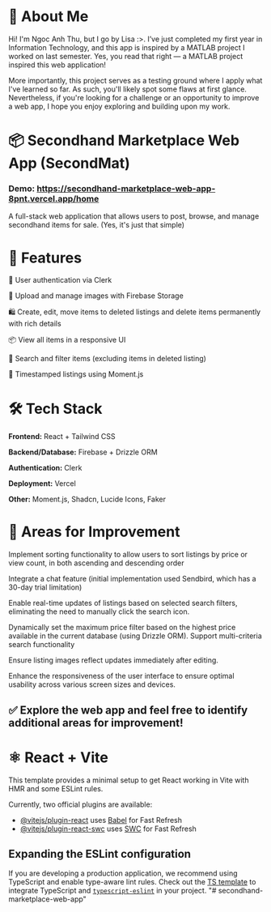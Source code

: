 # 👋 About Me

Hi! I'm Ngoc Anh Thu, but I go by Lisa :>. I’ve just completed my first year in Information Technology, and this app is inspired by a MATLAB project I worked on last semester. Yes, you read that right — a MATLAB project inspired this web application!

More importantly, this project serves as a testing ground where I apply what I've learned so far. As such, you'll likely spot some flaws at first glance. Nevertheless, if you're looking for a challenge or an opportunity to improve a web app, I hope you enjoy exploring and building upon my work.

# 📦 Secondhand Marketplace Web App (SecondMat)
### Demo: https://secondhand-marketplace-web-app-8pnt.vercel.app/home

A full-stack web application that allows users to post, browse, and manage secondhand items for sale. (Yes, it's just that simple)

# 🚀 Features
🔐 User authentication via Clerk

📸 Upload and manage images with Firebase Storage

🛍️ Create, edit, move items to deleted listings and delete items permanently with rich details

📦 View all items in a responsive UI

🔎 Search and filter items (excluding items in deleted listing)

📅 Timestamped listings using Moment.js

# 🛠️ Tech Stack
**Frontend:** React + Tailwind CSS

**Backend/Database:** Firebase + Drizzle ORM

**Authentication:** Clerk

**Deployment:** Vercel

**Other:** Moment.js, Shadcn, Lucide Icons, Faker

# 🚧 Areas for Improvement
Implement sorting functionality to allow users to sort listings by price or view count, in both ascending and descending order
   
Integrate a chat feature (initial implementation used Sendbird, which has a 30-day trial limitation)
   
Enable real-time updates of listings based on selected search filters, eliminating the need to manually click the search icon.
   
Dynamically set the maximum price filter based on the highest price available in the current database (using Drizzle ORM).
Support multi-criteria search functionality
 
Ensure listing images reflect updates immediately after editing.
    
Enhance the responsiveness of the user interface to ensure optimal usability across various screen sizes and devices.

## ✅ Explore the web app and feel free to identify additional areas for improvement!

# ⚛️ React + Vite

This template provides a minimal setup to get React working in Vite with HMR and some ESLint rules.

Currently, two official plugins are available:

- [@vitejs/plugin-react](https://github.com/vitejs/vite-plugin-react/blob/main/packages/plugin-react/README.md) uses [Babel](https://babeljs.io/) for Fast Refresh
- [@vitejs/plugin-react-swc](https://github.com/vitejs/vite-plugin-react-swc) uses [SWC](https://swc.rs/) for Fast Refresh

## Expanding the ESLint configuration

If you are developing a production application, we recommend using TypeScript and enable type-aware lint rules. Check out the [TS template](https://github.com/vitejs/vite/tree/main/packages/create-vite/template-react-ts) to integrate TypeScript and [`typescript-eslint`](https://typescript-eslint.io) in your project.
"# secondhand-marketplace-web-app" 
